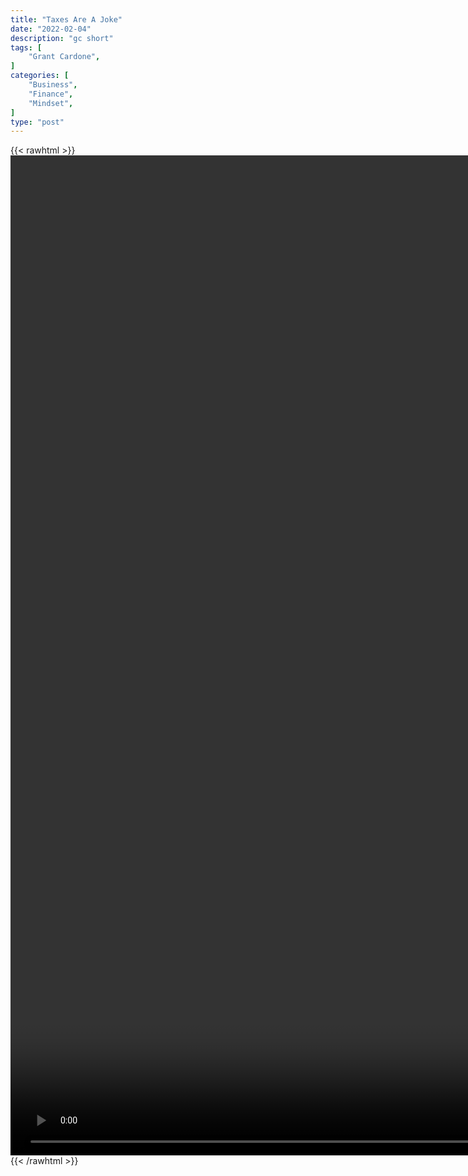 ```yaml
---
title: "Taxes Are A Joke"
date: "2022-02-04"
description: "gc short"
tags: [
    "Grant Cardone",
]
categories: [
    "Business",
    "Finance",
    "Mindset",
]
type: "post"
---
```

{{< rawhtml >}}
    <video style="height:40vh;width:auto" overflow="hidden" controls>
        <source src="https://clips.dev00ps.com/Grant_ardone/How_to_Reduce_Your_Taxes_shorts.mp4" type="video/mp4"> 
    </video>
{{< /rawhtml >}}